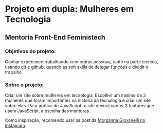 # Projeto em dupla: Mulheres em Tecnologia
## Mentoria Front-End Feministech

### Objetivos do projeto:
Ganhar experience trabalhando com outras pessoas, tanto na parte tecnica, usando git e github, quando as soft skills de delegar funções e dividir o trabalho.

### Sobre o projeto:
Criar um site sobre mulheres em tecnologia. Escolher um minimo de 3 mulheres que foram importantes na historia da tecnologia e criar um site sobre elas.
Para prática de JavaScript, o site deverá conter 3 features que usem JavaScript, a escolha das mentoras.

Como inspiração, recomendo usar os post da [Morganna Giovanelli no instagram](https://www.instagram.com/morgannadev/).
